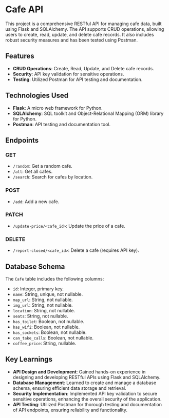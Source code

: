 # Cafe API

This project is a comprehensive RESTful API for managing cafe data, built using Flask and SQLAlchemy. The API supports CRUD operations, allowing users to create, read, update, and delete cafe records. It also includes robust security measures and has been tested using Postman.

## Features

- **CRUD Operations**: Create, Read, Update, and Delete cafe records.
- **Security**: API key validation for sensitive operations.
- **Testing**: Utilized Postman for API testing and documentation.

## Technologies Used

- **Flask**: A micro web framework for Python.
- **SQLAlchemy**: SQL toolkit and Object-Relational Mapping (ORM) library for Python.
- **Postman**: API testing and documentation tool.

## Endpoints

### GET

- `/random`: Get a random cafe.
- `/all`: Get all cafes.
- `/search`: Search for cafes by location.

### POST

- `/add`: Add a new cafe.

### PATCH

- `/update-price/<cafe_id>`: Update the price of a cafe.

### DELETE

- `/report-closed/<cafe_id>`: Delete a cafe (requires API key).

## Database Schema

The `Cafe` table includes the following columns:

- `id`: Integer, primary key.
- `name`: String, unique, not nullable.
- `map_url`: String, not nullable.
- `img_url`: String, not nullable.
- `location`: String, not nullable.
- `seats`: String, not nullable.
- `has_toilet`: Boolean, not nullable.
- `has_wifi`: Boolean, not nullable.
- `has_sockets`: Boolean, not nullable.
- `can_take_calls`: Boolean, not nullable.
- `coffee_price`: String, nullable.

## Key Learnings

- **API Design and Development**: Gained hands-on experience in designing and developing RESTful APIs using Flask and SQLAlchemy.
- **Database Management**: Learned to create and manage a database schema, ensuring efficient data storage and retrieval.
- **Security Implementation**: Implemented API key validation to secure sensitive operations, enhancing the overall security of the application.
- **API Testing**: Utilized Postman for thorough testing and documentation of API endpoints, ensuring reliability and functionality.
